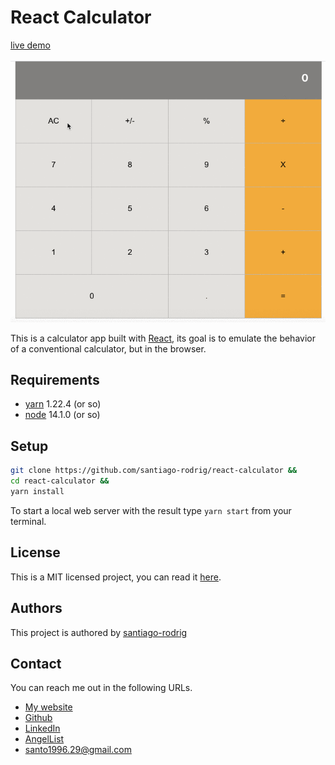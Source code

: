 # React Calculator

[live demo](https://srodrig-react-calculator.herokuapp.com)

![app demo gif](./doc/demo.gif)

This is a calculator app built with [React](https://en.reactjs.org/), its goal is to emulate the behavior
of a conventional calculator, but in the browser.

## Requirements

- [yarn](https://yarnpkg.com/) 1.22.4 (or so)
- [node](https://nodejs.org/en/) 14.1.0 (or so)

## Setup

```bash
git clone https://github.com/santiago-rodrig/react-calculator &&
cd react-calculator &&
yarn install
```

To start a local web server with the result type `yarn start` from your terminal.

## License

This is a MIT licensed project, you can read it [here](./LICENSE).

## Authors

This project is authored by [santiago-rodrig](https://github.com/santiago-rodrig)

## Contact

You can reach me out in the following URLs.

- [My website](https://santiagorodriguez.dev)
- [Github](https://github.com/santiago-rodrig)
- [LinkedIn](https://www.linkedin.com/in/santiago-andres-rodriguez-marquez/)
- [AngelList](https://angel.co/u/santiago-andres-rodriguez-marquez)
- [santo1996.29@gmail.com](mailto:santo1996.29@gmail.com)